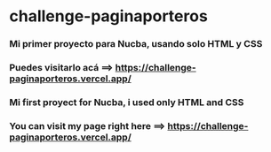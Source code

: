 # challenge-paginaporteros
### Mi primer proyecto para Nucba, usando solo HTML y CSS
### Puedes visitarlo acá ==> https://challenge-paginaporteros.vercel.app/

### Mi first proyect for Nucba, i used only HTML and CSS
### You can visit my page right here ==> https://challenge-paginaporteros.vercel.app/